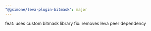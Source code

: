 ```yaml
---
"@gsimone/leva-plugin-bitmask": major
---
```


feat: uses custom bitmask library
fix: removes leva peer dependency
